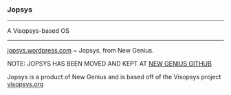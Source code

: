 ### Jopsys
***
A Visopsys-based OS

***
[jopsys.wordpress.com](http://jopsys.wordpress.com)  ~  Jopsys, from New Genius.

NOTE: JOPSYS HAS BEEN MOVED AND KEPT AT [NEW GENIUS GITHUB](http://github.com/newgenius/jopsys)






Jopsys is a product of New Genius and is based off of the Visopsys project [visopsys.org](http://www.visopsys.org)

